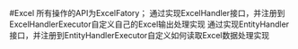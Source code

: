 #Excel
所有操作的API为ExcelFatory；
通过实现ExcelHandler接口，并注册到ExcelHandlerExecutor自定义自己的Excel输出处理实现
通过实现EntityHandler接口，并注册到EntityHandlerExecutor自定义如何读取Excel数据处理实现